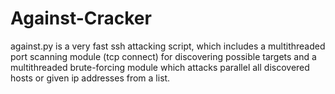 # Against-Cracker

against.py is a very fast ssh attacking script, which includes a multithreaded port scanning module (tcp connect) for discovering possible targets and a multithreaded brute-forcing module which attacks parallel all discovered hosts or given ip addresses from a list.
